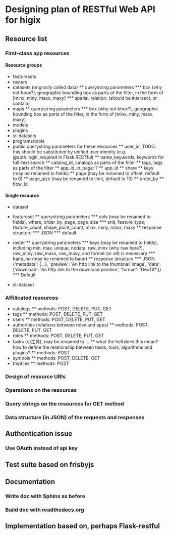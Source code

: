 # Designing plan of RESTful Web API for higix

## Resource list

### First-class app resources 
#### Resource groups
* featuresets
* rasters
* datasets (originally called data)
** querystring parameters
*** box (why not bbox?), geographic bounding box as parts of the filter, in the form of [minx, miny, maxx, maxy]
*** spatial_relation: (should be intersect, or contain)
* maps
** querystring parameters
*** box (why not bbox?), geographic bounding box as parts of the filter, in the form of [minx, miny, maxx, maxy]
* models
* plugins
* st-datasets
* programs/tools
* public querystring parameters for these resources
** user_id, TODO: this should be substituted by unified user identity (e.g. @auth.login_required in Flask.RESTful)
** name_keywords, keywords for full-text search
** catalog_id, catalogs as parts of the filter
** tags, tags as parts of the filter
** app_id_in_page: ?
** app_id
** share
** keys (may be renamed to fields)
** page (may be renamed to offset, default to 0)
** page_size (may be renamed to limit, default to 10)
** order_by
** flow_id
#### Single resource
* dataset
* featureset
** querystring parameters
*** cols (may be renamed to fields), where, order_by, page, page_size
*** srid, feature_type, feature_count, shape_point_count, minx, miny, maxx, maxy
** response structure
*** JSON
*** default

* raster
** querystring parameters
*** keys (may be renamed to fields), including min, max, unique, nodata, raw_minx (why raw here?), raw_miny, raw_maxx, raw_maxy, and format (or alt) is necessary
*** band_no (may be renamed to band)
** response structure
*** JSON
{'metadata': {...}, 'preview': 'An http link to the thumbnail image', 'data': {'download': 'An http link to the download position', 'format': 'GeoTiff'}}
*** Default 
* st-dataset


### Affilicated resources

* catalogs
** methods: POST, DELETE, PUT, GET
* tags
** methods: POST, DELETE, PUT, GET
* users
** methods: POST, DELETE, PUT, GET
* authorities (relations between roles and apps)
** methods: POST, DELETE, PUT, GET
* roles
** methods: POST, DELETE, PUT, GET
* tasks (小工具), may be renamed to ...
** what the hell does this mean? how to define the relationship between tasks, tools, algorithms and plugins?
** methods: POST
* symbols
** methods: POST, DELETE, GET
* tmpfiles
** methods: POST


### Design of resource URIs

### Operations on the resources

### Query strings on the resources for GET method

### Data structure (in JSON) of the requests and responses

## Authentication issue

### Use OAuth instead of api key

## Test suite based on frisbyjs

## Documentation

### Write doc with Sphinx as before

### Build doc with readthedocs.org

## Implementation based on, perhaps Flask-restful

